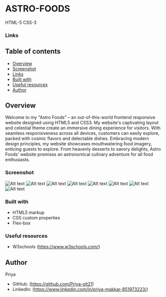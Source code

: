 # ASTRO-FOODS
HTML-5 CSS-3

### Links


## Table of contents
- [Overview](#overview)
- [Screenshot](#screenshot)
- [Links](#links)
- [Built with](#built-with)
- [Useful resources](#useful-resources)
- [Author](#author)


## Overview
Welcome to my "Astro Foods" – an out-of-this-world frontend responsive website designed using HTML5 and CSS3. My website's captivating layout and celestial theme create an immersive dining experience for visitors. With seamless responsiveness across all devices, customers can easily explore, packed with cosmic flavors and delectable dishes. Embracing modern design principles, my website showcases mouthwatering food imagery, enticing guests to explore. From heavenly desserts to savory delights, Astro Foods' website promises an astronomical culinary adventure for all food enthusiasts.

### Screenshot
![Alt text](./preview/desktop_main.png)
![Alt text](./preview/desktop_service_section.png)
![Alt text](./preview/desktop_mobile_link_section.png)
![Alt text](./preview/desktop_footer.png)
![Alt text](./preview/moblie_main.png)
![Alt text](./preview/mobile_service.png)
![Alt text](./preview/mobile_links.png)
![Alt text](./preview/moblie_footer.png)

### Built with
- HTML5 markup
- CSS custom properties
- Flex-box

### Useful resources
- W3schools (https://www.w3schools.com/)

## Author
Priya
- GitHub: (https://github.com/Priya-git21)
- LinkedIn: (https://www.linkedin.com/in/priya-makkar-851973223/)
